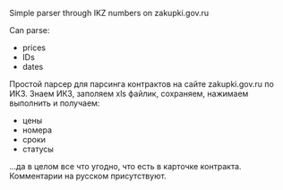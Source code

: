 Simple parser through IKZ numbers on zakupki.gov.ru

Can parse:
- prices
- IDs
- dates


Простой парсер для парсинга контрактов на сайте zakupki.gov.ru по ИКЗ. Знаем ИКЗ, заполяем xls файлик, сохраняем, нажимаем выполнить и получаем:
- цены
- номера
- сроки
- статусы

...да в целом все что угодно, что есть в карточке контракта. 
Комментарии на русском присутствуют.
